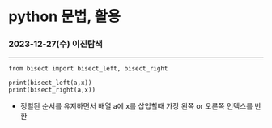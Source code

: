# python 문법, 활용

### 2023-12-27(수) 이진탐색
***

```
from bisect import bisect_left, bisect_right

print(bisect_left(a,x))  
print(bisect_right(a,x))
```

- 정렬된 순서를 유지하면서 배열 a에 x를 삽입할때 가장 왼쪽 or 오른쪽 인덱스를 반환

